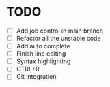 # TODO
- [ ] Add job control in main branch
- [ ] Refactor all the unstable code
- [ ] Add auto complete
- [ ] Finish line editing
- [ ] Syntax highlighting
- [ ] CTRL+R
- [ ] Git integration
